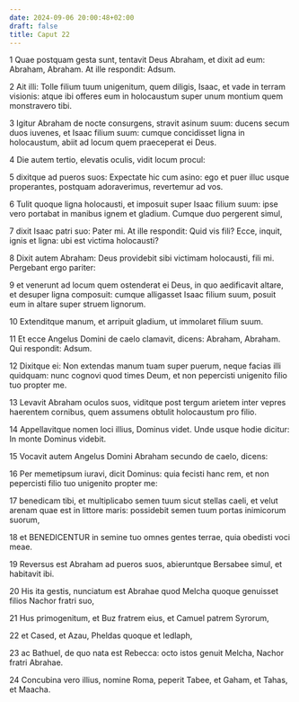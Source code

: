 ```yaml
---
date: 2024-09-06 20:00:48+02:00
draft: false
title: Caput 22
---
```





1 Quae postquam gesta sunt, tentavit Deus Abraham, et dixit ad eum: Abraham, Abraham. At ille respondit: Adsum.

2 Ait illi: Tolle filium tuum unigenitum, quem diligis, Isaac, et vade in terram visionis: atque ibi offeres eum in holocaustum super unum montium quem monstravero tibi.

3 Igitur Abraham de nocte consurgens, stravit asinum suum: ducens secum duos iuvenes, et Isaac filium suum: cumque concidisset ligna in holocaustum, abiit ad locum quem praeceperat ei Deus.

4 Die autem tertio, elevatis oculis, vidit locum procul:

5 dixitque ad pueros suos: Expectate hic cum asino: ego et puer illuc usque properantes, postquam adoraverimus, revertemur ad vos.

6 Tulit quoque ligna holocausti, et imposuit super Isaac filium suum: ipse vero portabat in manibus ignem et gladium. Cumque duo pergerent simul,

7 dixit Isaac patri suo: Pater mi. At ille respondit: Quid vis fili? Ecce, inquit, ignis et ligna: ubi est victima holocausti?

8 Dixit autem Abraham: Deus providebit sibi victimam holocausti, fili mi. Pergebant ergo pariter:

9 et venerunt ad locum quem ostenderat ei Deus, in quo aedificavit altare, et desuper ligna composuit: cumque alligasset Isaac filium suum, posuit eum in altare super struem lignorum.

10 Extenditque manum, et arripuit gladium, ut immolaret filium suum.

11 Et ecce Angelus Domini de caelo clamavit, dicens: Abraham, Abraham. Qui respondit: Adsum.

12 Dixitque ei: Non extendas manum tuam super puerum, neque facias illi quidquam: nunc cognovi quod times Deum, et non pepercisti unigenito filio tuo propter me.

13 Levavit Abraham oculos suos, viditque post tergum arietem inter vepres haerentem cornibus, quem assumens obtulit holocaustum pro filio.

14 Appellavitque nomen loci illius, Dominus videt. Unde usque hodie dicitur: In monte Dominus videbit.

15 Vocavit autem Angelus Domini Abraham secundo de caelo, dicens:

16 Per memetipsum iuravi, dicit Dominus: quia fecisti hanc rem, et non pepercisti filio tuo unigenito propter me:

17 benedicam tibi, et multiplicabo semen tuum sicut stellas caeli, et velut arenam quae est in littore maris: possidebit semen tuum portas inimicorum suorum,

18 et BENEDICENTUR in semine tuo omnes gentes terrae, quia obedisti voci meae.

19 Reversus est Abraham ad pueros suos, abieruntque Bersabee simul, et habitavit ibi.

20 His ita gestis, nunciatum est Abrahae quod Melcha quoque genuisset filios Nachor fratri suo,

21 Hus primogenitum, et Buz fratrem eius, et Camuel patrem Syrorum,

22 et Cased, et Azau, Pheldas quoque et Iedlaph,

23 ac Bathuel, de quo nata est Rebecca: octo istos genuit Melcha, Nachor fratri Abrahae.

24 Concubina vero illius, nomine Roma, peperit Tabee, et Gaham, et Tahas, et Maacha.

